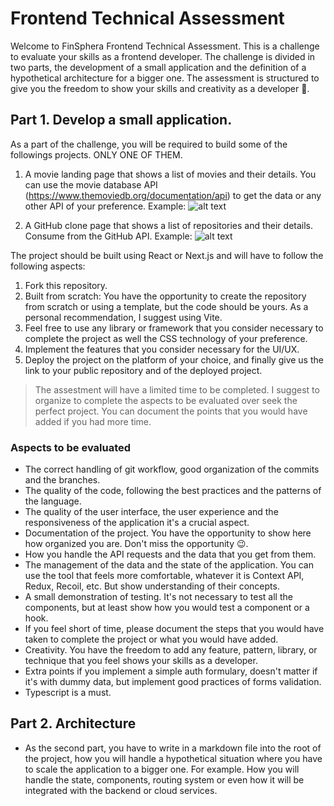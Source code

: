 # Frontend Technical Assessment

Welcome to FinSphera Frontend Technical Assessment. This is a challenge to evaluate your skills as a frontend developer. The challenge is divided in two parts, the development of a small application and the definition of a hypothetical architecture for a bigger one. The assessment is structured to give you the freedom to show your skills and creativity as a developer 🧠.

## Part 1. Develop a small application.

As a part of the challenge, you will be required to build some of the followings projects. ONLY ONE OF THEM.

1. A movie landing page that shows a list of movies and their details. You can use the movie database API (https://www.themoviedb.org/documentation/api) to get the data or any other API of your preference.
   Example:
   ![alt text](image.png)

2. A GitHub clone page that shows a list of repositories and their details. Consume from the GitHub API.
   Example:
   ![alt text](image-1.png)

The project should be built using React or Next.js and will have to follow the following aspects:

1. Fork this repository.
2. Built from scratch: You have the opportunity to create the repository from scratch or using a template, but the code should be yours. As a personal recommendation, I suggest using Vite.
3. Feel free to use any library or framework that you consider necessary to complete the project as well the CSS technology of your preference.
4. Implement the features that you consider necessary for the UI/UX.
5. Deploy the project on the platform of your choice, and finally give us the link to your public repository and of the deployed project.

> The assestment will have a limited time to be completed. I suggest to organize to complete the aspects to be evaluated over seek the perfect project. You can document the points that you would have added if you had more time.

### Aspects to be evaluated

- The correct handling of git workflow, good organization of the commits and the branches.
- The quality of the code, following the best practices and the patterns of the language.
- The quality of the user interface, the user experience and the responsiveness of the application it's a crucial aspect.
- Documentation of the project. You have the opportunity to show here how organized you are. Don't miss the opportunity 😉.
- How you handle the API requests and the data that you get from them.
- The management of the data and the state of the application. You can use the tool that feels more comfortable, whatever it is Context API, Redux, Recoil, etc. But show understanding of their concepts.
- A small demonstration of testing. It's not necessary to test all the components, but at least show how you would test a component or a hook.
- If you feel short of time, please document the steps that you would have taken to complete the project or what you would have added.
- Creativity. You have the freedom to add any feature, pattern, library, or technique that you feel shows your skills as a developer.
- Extra points if you implement a simple auth formulary, doesn't matter if it's with dummy data, but implement good practices of forms validation.
- Typescript is a must.

## Part 2. Architecture

- As the second part, you have to write in a markdown file into the root of the project, how you will handle a hypothetical situation where you have to scale the application to a bigger one. For example. How you will handle the state, components, routing system or even how it will be integrated with the backend or cloud services.
